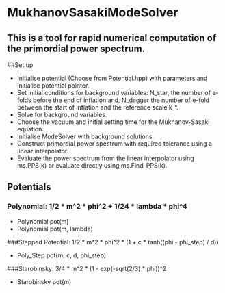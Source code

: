 # MukhanovSasakiModeSolver

## This is a tool for rapid numerical computation of the primordial power spectrum.

##Set up 

* Initialise potential (Choose from Potential.hpp) with parameters and initialise potential pointer. 
* Set initial conditions for background variables: N_star, the number of e-folds before the end of inflation and, N_dagger the number of e-fold between the start of inflation and the reference scale k_*.
* Solve for background variables.
* Choose the vacuum and initial setting time for the Mukhanov-Sasaki equation.
* Initialise ModeSolver with background solutions. 
* Construct primordial power spectrum with required tolerance using a linear interpolator.
* Evaluate the power spectrum from the linear interpolator using ms.PPS(k) or evaluate directly using ms.Find_PPS(k). 



## Potentials 

### Polynomial: 1/2 * m^2 * phi^2 + 1/24 * lambda * phi^4
* Polynomial pot(m)
* Polynomial pot(m, lambda) 

###Stepped Potential: 1/2 * m^2 * phi^2 * (1 + c * tanh((phi - phi_step) / d))
* Poly_Step pot(m, c, d, phi_step)

###Starobinsky: 3/4 * m^2 * (1 - exp(-sqrt(2/3) * phi))^2
* Starobinsky pot(m)
